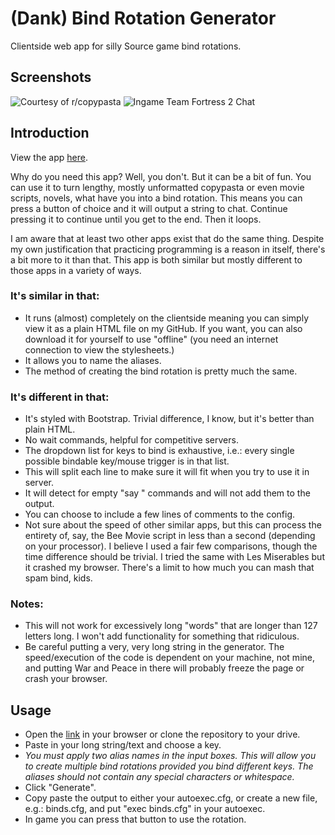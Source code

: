 # (Dank) Bind Rotation Generator
Clientside web app for silly Source game bind rotations.
 
## Screenshots

![Courtesy of r/copypasta](http://i.imgur.com/7MJri4E.png "navyseal")
![Ingame Team Fortress 2 Chat](http://i.imgur.com/0aGrpFx.png "demoman?")

## Introduction

View the app [here](https://paced.github.io/Bind-Rotation-Generator/).

Why do you need this app? Well, you don't. But it can be a bit of fun. You can use it to turn lengthy, mostly unformatted copypasta or even movie scripts, novels, what have you into a bind rotation. This means you can press a button of choice and it will output a string to chat. Continue pressing it to continue until you get to the end. Then it loops.

I am aware that at least two other apps exist that do the same thing. Despite my own justification that practicing programming is a reason in itself, there's a bit more to it than that. This app is both similar but mostly different to those apps in a variety of ways.

### It's similar in that:

- It runs (almost) completely on the clientside meaning you can simply view it as a plain HTML file on my GitHub. If you want, you can also download it for yourself to use "offline" (you need an internet connection to view the stylesheets.)
- It allows you to name the aliases.
- The method of creating the bind rotation is pretty much the same.

### It's different in that:

- It's styled with Bootstrap. Trivial difference, I know, but it's better than plain HTML.
- No wait commands, helpful for competitive servers.
- The dropdown list for keys to bind is exhaustive, i.e.: every single possible bindable key/mouse trigger is in that list.
- This will split each line to make sure it will fit when you try to use it in server.
- It will detect for empty "say " commands and will not add them to the output.
- You can choose to include a few lines of comments to the config.
- Not sure about the speed of other similar apps, but this can process the entirety of, say, the Bee Movie script in less than a second (depending on your processor). I believe I used a fair few comparisons, though the time difference should be trivial. I tried the same with Les Miserables but it crashed my browser. There's a limit to how much you can mash that spam bind, kids.

### Notes:

- This will not work for excessively long "words" that are longer than 127 letters long. I won't add functionality for something that ridiculous.
- Be careful putting a very, very long string in the generator. The speed/execution of the code is dependent on your machine, not mine, and putting War and Peace in there will probably freeze the page or crash your browser.

## Usage

- Open the [link](https://paced.github.io/bind-rotation-generator/) in your browser or clone the repository to your drive.
- Paste in your long string/text and choose a key.
- *You must apply two alias names in the input boxes. This will allow you to create multiple bind rotations provided you bind different keys. The aliases should not contain any special characters or whitespace.*
- Click "Generate".
- Copy paste the output to either your autoexec.cfg, or create a new file, e.g.: binds.cfg, and put "exec binds.cfg" in your autoexec.
- In game you can press that button to use the rotation.
